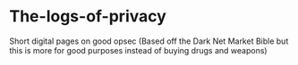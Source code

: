 # The-logs-of-privacy
Short digital pages on good opsec (Based off the Dark Net Market Bible but this is more for good purposes instead of buying drugs and weapons)
